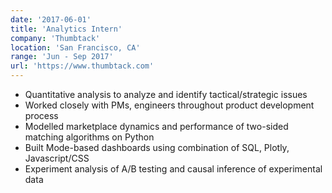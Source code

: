 ```yaml
---
date: '2017-06-01'
title: 'Analytics Intern'
company: 'Thumbtack'
location: 'San Francisco, CA'
range: 'Jun - Sep 2017'
url: 'https://www.thumbtack.com'
---
```


- Quantitative analysis to analyze and identify tactical/strategic issues
- Worked closely with PMs, engineers throughout product development process
- Modelled marketplace dynamics and performance of two-sided matching algorithms on Python
- Built Mode-based dashboards using combination of SQL, Plotly, Javascript/CSS
- Experiment analysis of A/B testing and causal inference of experimental data
